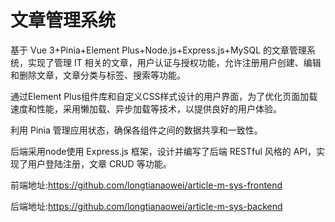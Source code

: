 # **文章管理系统**

基于 Vue 3+Pinia+Element Plus+Node.js+Express.js+MySQL 的文章管理系统，实现了管理 IT 相关的文章，用户认证与授权功能，允许注册用户创建、编辑和删除文章，文章分类与标签、搜索等功能。

通过Element Plus组件库和自定义CSS样式设计的用户界面，为了优化页面加载速度和性能，采用懒加载、异步加载等技术，以提供良好的用户体验。

利用 Pinia 管理应用状态，确保各组件之间的数据共享和一致性。

后端采用node使用 Express.js 框架，设计并编写了后端 RESTful 风格的 API，实现了用户登陆注册，文章 CRUD 等功能。

前端地址:https://github.com/longtianaowei/article-m-sys-frontend

后端地址:https://github.com/longtianaowei/article-m-sys-backend

